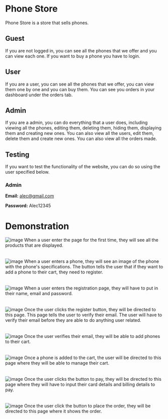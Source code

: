 # Phone Store
Phone Store is a store that sells phones.

## Guest
If you are not logged in, you can see all the phones that we offer and you can view each one. If you want to buy a phone you have to login.

## User
If you are a user, you can see all the phones that we offer, you can view them one by one and you can buy them. You can see you orders in your dashboard under the orders tab.

## Admin
If you are a admin, you can do everything that a user does, including viewing all the phones, editing them, deleting them, hiding them, displaying them and creating new ones. You can also view all the users, edit them, delete them and create new ones. You can also view all the orders made.

## Testing
If you want to test the functionality of the website, you can do so using the user specified below.

### Admin

**Email:** alec@gmail.com

**Password:** Alec12345

# Demonstration
![image](https://github.com/AlecBulka-2Daw/Phone-Store/assets/115020443/c5434b80-0ee2-44b5-a816-5d11519a8b64)
When a user enter the page for the first time, they will see all the products that are displayed.
<br><br><br>
![image](https://github.com/AlecBulka-2Daw/Phone-Store/assets/115020443/0a5e69c4-4c90-4647-a795-a0916d767dfc)
When a user enters a phone, they will see an image of the phone with the phone's specifications. The button tells the user that if they want to add a phone to their cart, they need to register.
<br><br><br>
![image](https://github.com/AlecBulka-2Daw/Phone-Store/assets/115020443/e18f7505-ff54-46e7-b618-07a7eef4e2d4)
When a user enters the registration page, they will have to put in their name, email and password.
<br><br><br>
![image](https://github.com/AlecBulka-2Daw/Phone-Store/assets/115020443/caf61a7d-f4a0-47af-b828-4b46447c55db)
Once the user clicks the register button, they will be directed to this page. This page tells the user to verify their email. The user will have to verify their email before they are able to do anything user related.
<br><br><br>
![image](https://github.com/AlecBulka-2Daw/Phone-Store/assets/115020443/e750aa60-a432-47f7-839e-d76dc8835cc3)
Once the user verifies their email, they will be able to add phones to their cart.
<br><br><br>
![image](https://github.com/AlecBulka-2Daw/Phone-Store/assets/115020443/e03c5041-fb86-4adb-b717-a59d869dd641)
Once a phone is added to the cart, the user will be directed to this page where they will be able to manage their cart.
<br><br><br>
![image](https://github.com/AlecBulka-2Daw/Phone-Store/assets/115020443/a30e233d-0b29-4f8e-a0a5-fc0628f4ece0)
Once the user clicks the button to pay, they will be directed to this page where they will have to input their card details and billing details to pay.
<br><br><br>
![image](https://github.com/AlecBulka-2Daw/Phone-Store/assets/115020443/e922f3e8-bbcb-4f53-ac3e-b7f6c9fe96ad)
Once the user click the button to place the order, they will be directed to this page where it shows the order.
